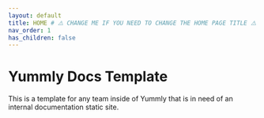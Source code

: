 ```yaml
---
layout: default
title: HOME # ⚠️ CHANGE ME IF YOU NEED TO CHANGE THE HOME PAGE TITLE ⚠️
nav_order: 1
has_children: false
---
```


# Yummly Docs Template

This is a template for any team inside of Yummly that is in need of an internal documentation static site.
